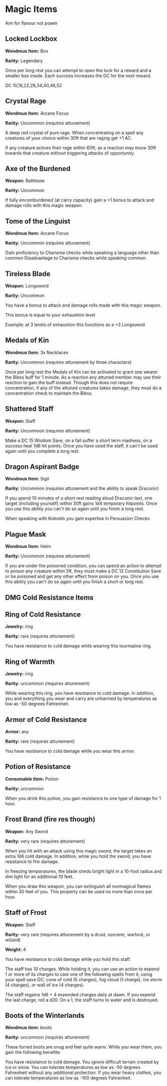 # Magic Items

Aim for flavour not power

## Locked Lockbox

**Wondrous Item:** Box

**Rarity:** Legendary

Once per long rest you can attempt to open the lock for a reward and a smaller box inside. Each success increases the DC for the next reward.
  
DC 10,16,22,28,34,40,46,52 

## Crystal Rage

**Wondrous Item:** Arcane Focus

**Rarity:** Uncommon (requires attunement)

A deep red crystal of pure rage. When concentrating on a spell any creatures of your choice within 30ft that are raging get +1 AC.   
  
If any creature actives their rage within 60ft, as a reaction may move 30ft towards that creature without triggering attacks of opportunity.

## Axe of the Burdened

**Weapon:** Battleaxe

**Rarity:** Uncommon

If fully encomburdened (at carry capacity) gain a +1 bonus to attack and damage rolls with this magic weapon.

## Tome of the Linguist

**Wondrous Item:** Arcane Focus

**Rarity:** Uncommon (requires attunement)

Gain proficiency to Charisma checks while speaking a language other than common
Disadvantage to Charisma checks while speaking common

## Tireless Blade

**Weapon:** Longsword

**Rarity:** Uncommon

You have a bonus to attack and damage rolls made with this magic weapon.

This bonus is equal to your exhaustion level

Example: at 3 levels of exhaustion this functions as a +3 Longsword

## Medals of Kin

**Wondrous Item:** 3x Necklaces

**Rarity:** Uncommon (requires attunement by three characters)

Once per long rest the Medals of Kin can be activated to grant one wearer the Bless buff for 1 minute. As a reaction any attuned member may use their reaction to gain the buff instead. Though this does not require concentration, if any of the attuned creatures takes damage, they must do a concentration check to maintain the Bless.

## Shattered Staff

**Weapon:** Staff

**Rarity:** Uncommon (requires attunement)

Make a DC 15 Wisdom Save, on a fail suffer a short term madness, on a success heal 1d6 hit points. Once you have used the staff, it can't be used again until you complete a long rest.

## Dragon Aspirant Badge

**Wondrous Item:** Sigil

**Rarity:** Uncommon (requires attunement and the ability to speak Draconic)

If you spend 10 minutes of a short rest reading aloud Draconic text, one target (including yourself) within 30ft gains 1d4 temporary hitpoints. Once you use this ability you can't do so again until you finish a long rest.

When speaking with Kobolds you gain expertise in Persuasion Checks

## Plague Mask

**Wondrous Item:** Helm

**Rarity:** Uncommon (requires attunement)

If you are under the poisoned condition, you can spend an action to attempt to poison any creature within 5ft, they must make a DC 12 Constitution Save or be poisoned and get any other effect from poison on you. Once you use this ability you can't do so again until you finish a short or long rest.


## DMG Cold Resistance Items

## Ring of Cold Resistance

**Jewelry:** ring

**Rarity:** rare (requires attunement)

You have resistance to cold damage while wearing this tourmaline ring.

## Ring of Warmth

**Jewelry:** ring

**Rarity:** uncommon (requires attunement)

While wearing this ring, you have resistance to cold damage. In addition, you and everything you wear and carry are unharmed by temperatures as low as -50 degrees Fahrenheit.

## Armor of Cold Resistance

**Armor:** any

**Rarity:** rare (requires attunement)

You have resistance to cold damage while you wear this armor.

## Potion of Resistance

**Consumable Item:** Potion

**Rarity:** uncommon

When you drink this potion, you gain resistance to one type of damage for 1 hour.

## Frost Brand (fire res though)

**Weapon:** Any Sword

**Rarity:** very rare (requires attunement)

When you hit with an attack using this magic sword, the target takes an extra 1d6 cold damage. In addition, while you hold the sword, you have resistance to fire damage.

In freezing temperatures, the blade sheds bright light in a 10-foot radius and dim light for an additional 10 feet.

When you draw this weapon, you can extinguish all nonmagical flames within 30 feet of you. This property can be used no more than once per hour.

## Staff of Frost

**Weapon:** Staff

**Rarity:** very rare (requires attunement by a druid, sorcerer, warlock, or wizard)

**Weight:** 4

You have resistance to cold damage while you hold this staff.

The staff has 10 charges. While holding it, you can use an action to expend 1 or more of its charges to cast one of the following spells from it, using your spell save DC: cone of cold (5 charges), fog cloud (1 charge), ice storm (4 charges), or wall of ice (4 charges).

The staff regains 1d6 + 4 expended charges daily at dawn. If you expend the last charge, roll a d20. On a 1, the staff turns to water and is destroyed.

## Boots of the Winterlands

**Wondrous item:** boots

**Rarity:** uncommon (requires attunement)

These furred boots are snug and feel quite warm. While you wear them, you gain the following benefits:

You have resistance to cold damage.
You ignore difficult terrain created by ice or snow.
You can tolerate temperatures as low as -50 degrees Fahrenheit without any additional protection. If you wear heavy clothes, you can tolerate temperatures as low as -100 degrees Fahrenheit.
